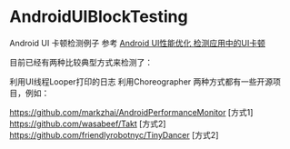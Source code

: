 # AndroidUIBlockTesting
Android UI 卡顿检测例子
参考 [Android UI性能优化 检测应用中的UI卡顿](https://blog.csdn.net/lmj623565791/article/details/58626355)

目前已经有两种比较典型方式来检测了：

利用UI线程Looper打印的日志
利用Choreographer
两种方式都有一些开源项目，例如：

https://github.com/markzhai/AndroidPerformanceMonitor [方式1]
https://github.com/wasabeef/Takt [方式2]
https://github.com/friendlyrobotnyc/TinyDancer [方式2]
